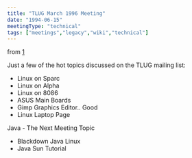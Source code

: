 ```yaml
---
title: "TLUG March 1996 Meeting"
date: "1994-06-15"
meetingType: "technical"
tags: ["meetings","legacy","wiki","technical"]
---
```


<p>from <a href="http://www.tlug.jp/meetings/1996/96march.html">1</a></p>
<p>Just a few of the hot topics discussed on the TLUG mailing list:</p>
<ul>
<li>Linux on Sparc</li>
<li>Linux on Alpha</li>
<li>Linux on 8086</li>
<li>ASUS Main Boards</li>
<li>Gimp Graphics Editor.. Good</li>
<li>Linux Laptop Page</li>
</ul>
<p>Java - The Next Meeting Topic</p>
<ul>
<li>Blackdown Java Linux</li>
<li>Java Sun Tutorial</li>
</ul>
